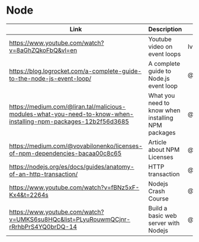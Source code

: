 # Node

| Link | Description | Added by |
| ---- | ----------- | -------- |
| https://www.youtube.com/watch?v=8aGhZQkoFbQ&vl=en| Youtube video on event loops | Ivo |
| https://blog.logrocket.com/a-complete-guide-to-the-node-js-event-loop/ | A complete guide to Node.js event loop | @[akomiqaia](https://github.com/akomiqaia) |
| https://medium.com/@liran.tal/malicious-modules-what-you-need-to-know-when-installing-npm-packages-12b2f56d3685 | What you need to know when installing NPM packages| @[fairyaksh](https://github.com/fairyaksh)|
| https://medium.com/@vovabilonenko/licenses-of-npm-dependencies-bacaa00c8c65| Article about NPM Licenses| @[jackherizsmith](https://github.com/jackherizsmith)|
| https://nodejs.org/es/docs/guides/anatomy-of-an-http-transaction/| HTTP transaction| @[RihardsJ](https://github.com/RihardsJ)|
| https://www.youtube.com/watch?v=fBNz5xF-Kx4&t=2264s| Nodejs Crash Course | @[RihardsJ](https://github.com/RihardsJ)|
| https://www.youtube.com/watch?v=UMKS6su8HQc&list=PLyuRouwmQCjnr-rRrhbPrS4YQ0brDQ-14| Build a basic web server with Nodejs | @[jenndroid](https://github.com/jenndroid)|
